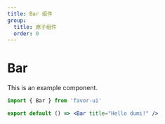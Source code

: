 ```yaml
---
title: Bar 组件
group:
  title: 原子组件
  order: 0
---
```


# Bar

This is an example component.

```jsx
import { Bar } from 'favor-ui'

export default () => <Bar title="Hello dumi!" />
```
